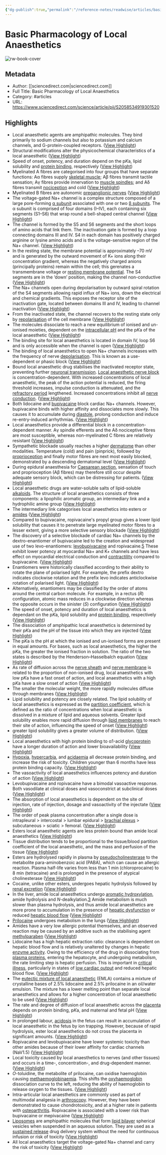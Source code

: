 ```yaml
---
{"dg-publish":true,"permalink":"/reference-notes/readwise/articles/basic-pharmacology-of-local-anaesthetics/"}
---
```


# Basic Pharmacology of Local Anaesthetics

![rw-book-cover](https://ars.els-cdn.com/content/image/1-s2.0-S2058534919X0013X-cov150h.gif)

## Metadata
- Author: [[sciencedirect.com\|sciencedirect.com]]
- Full Title: Basic Pharmacology of Local Anaesthetics
- Category: #articles
- URL: https://www.sciencedirect.com/science/article/pii/S2058534919301520

## Highlights
- Local anaesthetic agents are amphipathic molecules.
  They bind primarily to sodium channels but also to potassium and calcium channels, and G-protein-coupled receptors. ([View Highlight](https://read.readwise.io/read/01gwkp3m642dq4s3sqr47zzvks))
- Structural modifications alter the physicochemical characteristics of a local anaesthetic ([View Highlight](https://read.readwise.io/read/01gwkp3rhvk0zx73n7b4f287je))
- Speed of onset, potency, and duration depend on the p*K*a, lipid solubility and [protein binding](https://www.sciencedirect.com/topics/medicine-and-dentistry/protein-binding), respectively ([View Highlight](https://read.readwise.io/read/01gwkp30ee5xrhqbyx7v60t88q))
- Myelinated A fibres are categorised into four groups that have separate functions: Aα fibres supply [skeletal muscle](https://www.sciencedirect.com/topics/medicine-and-dentistry/skeletal-muscle); Aβ fibres transmit tactile sensation; Aγ fibres provide innervation to [muscle spindles](https://www.sciencedirect.com/topics/medicine-and-dentistry/muscle-spindle); and Aδ fibres transmit [nociception](https://www.sciencedirect.com/topics/medicine-and-dentistry/nociception) and cold ([View Highlight](https://read.readwise.io/read/01gwkp6qh15kqbc0ryhvy9xpx4))
- Myelinated B fibres are autonomic [preganglionic nerves](https://www.sciencedirect.com/topics/medicine-and-dentistry/preganglionic-nerve) ([View Highlight](https://read.readwise.io/read/01gwkp7mn84qhb0wpg3km8eaac))
- The voltage-gated Na+ channel is a complex structure composed of a large pore-forming [α subunit](https://www.sciencedirect.com/topics/medicine-and-dentistry/alpha-chain) associated with one or two [β subunits](https://www.sciencedirect.com/topics/medicine-and-dentistry/beta-chain). The α subunit is comprised of four domains (I–IV), each containing six segments (S1–S6) that wrap round a bell-shaped central channel ([View Highlight](https://read.readwise.io/read/01gwkpbx9nggt3dpyyhm34d7g7))
- The channel is formed by the S5 and S6 segments and the short loops of amino acids that link them. The inactivation gate is formed by a loop connecting domains III and IV. S4 in each domain has positively charged arginine or lysine amino acids and is the voltage-sensitive region of the Na+ channel. ([View Highlight](https://read.readwise.io/read/01gwkpevtwge16c37esegqt1km))
- In the resting state, the membrane potential is approximately –70 mV and is generated by the outward movement of K+ ions along their concentration gradient, whereas the negatively charged anions (principally proteins) remain within the cell; this gerenates a transmembrane voltage or [resting membrane potential](https://www.sciencedirect.com/topics/medicine-and-dentistry/membrane-steady-potential). The S4 segments are in the ‘down’ position, making the channel non-conductive ([View Highlight](https://read.readwise.io/read/01gwkpnp5pnnewyb6303rh5hfe))
- The Na+ channels open during depolarisation by outward spiral rotation of the S4 segments allowing rapid influx of Na+ ions, down the electrical and chemical gradients. This exposes the receptor site of the inactivation gate, located between domains III and IV, leading to channel inactivation ([View Highlight](https://read.readwise.io/read/01gwkpq6x5trsnq5xgsng159pw))
- From the inactivated state, the channel recovers to the resting state only by [repolarisation](https://www.sciencedirect.com/topics/medicine-and-dentistry/repolarization) of the cell membrane ([View Highlight](https://read.readwise.io/read/01gwkpqdahjw87sgzk6vrqzrbx))
- The molecules dissociate to reach a new equilibrium of ionised and un-ionised moieties, dependent on the [intracellular pH](https://www.sciencedirect.com/topics/medicine-and-dentistry/cell-ph) and the p*K*a of the local anaesthetic ([View Highlight](https://read.readwise.io/read/01gwkqmc2artn7d6k8pgvsf7fy))
- The binding site for local anaesthetics is located in domain IV, loop S6 and is only accessible when the channel is open ([View Highlight](https://read.readwise.io/read/01gwkqnbs0bftdcq106a9fcnyw))
- The binding of local anaesthetics to open Na+ channels increases with the frequency of nerve [depolarisation](https://www.sciencedirect.com/topics/medicine-and-dentistry/depolarization). This is known as a use-dependent or phasic block ([View Highlight](https://read.readwise.io/read/01gwkqnf4p16bcph6vkg1fc518))
- Bound local anaesthetic drug stabilises the inactivated receptor state, preventing further [neuronal transmission](https://www.sciencedirect.com/topics/medicine-and-dentistry/synaptic-transmission). [Local anaesthetic nerve block](https://www.sciencedirect.com/topics/medicine-and-dentistry/local-anesthetic-nerve-block) is concentration-dependent. With increased concentrations of local anaesthetic, the peak of the action potential is reduced, the firing threshold increases, impulse conduction is attenuated, and the [refractory period](https://www.sciencedirect.com/topics/medicine-and-dentistry/refractory-period) lengthened. Increased concentrations inhibit all [nerve conduction](https://www.sciencedirect.com/topics/medicine-and-dentistry/nerve-conduction). ([View Highlight](https://read.readwise.io/read/01gwkqrh54ry23qyqvgfvk6hkv))
- Both lidocaine and [bupivacaine](https://www.sciencedirect.com/topics/medicine-and-dentistry/bupivacaine) block cardiac Na+ channels. However, bupivacaine binds with higher affinity and dissociates more slowly. This causes it to accumulate during [diastole](https://www.sciencedirect.com/topics/medicine-and-dentistry/diastole), prolong conduction and induce re-entry-induced arrhythmias. ([View Highlight](https://read.readwise.io/read/01gwkqt4ckzf9afgwvn9tb9b7n))
- Local anaesthetics provide a differential block in a concentration-dependent manner. Aγ spindle efferents and the Aδ nociceptive fibres are most susceptible, whereas non-myelinated C fibres are relatively resistant ([View Highlight](https://read.readwise.io/read/01gwkqzqdm8f4e7c13g5zkgasd))
- Sympathetic blockade usually reaches a higher [dermatome](https://www.sciencedirect.com/topics/medicine-and-dentistry/dermatome) than other modalities. Temperature (cold) and pain (pinprick), followed by [proprioception](https://www.sciencedirect.com/topics/medicine-and-dentistry/proprioception) and finally motor fibres are next most easily blocked, demonstrated by a descending dermatomal level ([View Highlight](https://read.readwise.io/read/01gwkr06xvqhkd36k2tcrgbrhw))
- During epidural anaesthesia for [Caesarean section](https://www.sciencedirect.com/topics/medicine-and-dentistry/cesarean-section), sensation of touch and proprioception (Aβ fibres) may therefore still occur despite adequate sensory block, which can be distressing for patients. ([View Highlight](https://read.readwise.io/read/01gwkr0bxkytsksn7bxtvmsfme))
- Local anaesthetic drugs are water-soluble salts of lipid-soluble [alkaloids](https://www.sciencedirect.com/topics/medicine-and-dentistry/alkaloid). The structure of local anaesthetics consists of three components: a lipophilic aromatic group, an intermediary link and a hydrophilic amine group ([View Highlight](https://read.readwise.io/read/01gwks1sp5frkq6f79aj133pd5))
- The intermediary link categorises local anaesthetics into esters or [amides](https://www.sciencedirect.com/topics/medicine-and-dentistry/carboxamide) ([View Highlight](https://read.readwise.io/read/01gwks2kg51t7hg5j14a7da24n))
- Compared to bupivacaine, ropivacaine's propyl group gives a lower lipid solubility that causes it to penetrate large myelinated motor fibres to a lesser extent, giving a more selective sensory blockade ([View Highlight](https://read.readwise.io/read/01gwpvf8nmwebfbh4cv092qyhb))
- The discovery of a selective blockade of cardiac Na+ channels by the dextro-enantiomer of bupivacaine led to the creation and widespread use of two levo-enantiomers: [levobupivacaine](https://www.sciencedirect.com/topics/medicine-and-dentistry/levobupivacaine) and ropivacaine.[5](https://www.sciencedirect.com/science/article/pii/S2058534919301520#bib5) These exhibit lower potency at myocardial Na+ and K+ channels and have less effect on myocardial electrical conduction and [contractility](https://www.sciencedirect.com/topics/medicine-and-dentistry/muscle-contractility) compared to bupivacaine. ([View Highlight](https://read.readwise.io/read/01gwpvj39yx11x9hr0k54ejt2k))
- Enantiomers were historically classified according to their ability to rotate the plane of polarised light. For example, the prefix dextro indicates clockwise rotation and the prefix levo indicates anticlockwise rotation of polarised light. ([View Highlight](https://read.readwise.io/read/01gwpvnnv8kznycfq8zzmsq6ec))
- Alternatively, enantiomers may be classified by the order of atoms around the central carbon molecule. For example, in a rectus (*R*) configuration, atomic mass reduces in a clockwise direction whereas the opposite occurs in the sinister (*S*) configuration ([View Highlight](https://read.readwise.io/read/01gwpvp8rxd0b04897e3arh4q7))
- The speed of onset, potency and duration of local anaesthetics is dependant on the p*K*a, lipid solubility and [protein binding](https://www.sciencedirect.com/topics/medicine-and-dentistry/protein-binding), respectively ([View Highlight](https://read.readwise.io/read/01gwpvpmnj1059hhdhq4g4fg5t))
- The dissociation of amphipathic local anaesthetics is determined by their p*K*a and the pH of the tissue into which they are injected ([View Highlight](https://read.readwise.io/read/01gwpvr6zbrtfs2k9jq15qr3cv))
- The p*K*a is the pH at which the ionised and un-ionised forms are present in equal amounts. For bases, such as local anaesthetics, the higher the p*K*a, the greater the ionised fraction in solution. The ratio of the two states is described by the Henderson–Hasselbalch equation ([View Highlight](https://read.readwise.io/read/01gwpvrsjvjch9v51t7vz1dyx2))
- As rate of diffusion across the [nerve sheath](https://www.sciencedirect.com/topics/medicine-and-dentistry/nerve-sheath) and [nerve membrane](https://www.sciencedirect.com/topics/medicine-and-dentistry/nerve-membrane) is related to the proportion of non-ionised drug, local anaesthetics with low p*K*a have a fast onset of action, and local anaesthetics with a high p*K*a have a slow onset of action ([View Highlight](https://read.readwise.io/read/01gwpvt8fgxf83tkd7sr1r6seq))
- The smaller the molecular weight, the more rapidly molecules diffuse through membranes ([View Highlight](https://read.readwise.io/read/01gwpw83fd3az327s6191v61dp))
- Lipid solubility and potency are closely related. The lipid solubility of local anaesthetics is expressed as the [partition coefficient](https://www.sciencedirect.com/topics/medicine-and-dentistry/partition-coefficient), which is defined as the ratio of concentrations when local anaesthetic is dissolved in a mixture of lipid and aqueous solvents. Greater lipid solubility enables more rapid diffusion through [lipid membranes](https://www.sciencedirect.com/topics/medicine-and-dentistry/lipid-membrane) to reach their site of action, influencing the speed of onset ([View Highlight](https://read.readwise.io/read/01gwpwa4ek647brjkcvtvsse1a))
- greater lipid solubility gives a greater volume of distribution. ([View Highlight](https://read.readwise.io/read/01gwpwa9f93wdfy6ddy9333fed))
- Local anaesthetics with high protein binding to α1-acid [glycoprotein](https://www.sciencedirect.com/topics/medicine-and-dentistry/glycoprotein) have a longer duration of action and lower bioavailability ([View Highlight](https://read.readwise.io/read/01gwpwaze9bde3mj0xq4k2cx6n))
- [Hypoxia](https://www.sciencedirect.com/topics/medicine-and-dentistry/hypoxia), [hypercarbia](https://www.sciencedirect.com/topics/medicine-and-dentistry/hypercapnia), and [acidaemia](https://www.sciencedirect.com/topics/medicine-and-dentistry/organic-acidemia) all decrease protein binding, and increase the risk of toxicity. Children younger than 6 months have less protein binding capacity. ([View Highlight](https://read.readwise.io/read/01gwpwb5m0qrw6tzdwn5nnsky3))
- The vasoactivity of local anaesthetics influences potency and duration of action ([View Highlight](https://read.readwise.io/read/01gwpwe9w59chb7cpzkvazsk75))
- Levobupivacaine and ropivacaine have a bimodal vasoactive response. Both vasodilate at clinical doses and vasoconstrict at subclinical doses ([View Highlight](https://read.readwise.io/read/01gwpx0fsn84b5a506xkbw57k9))
- The absorption of local anaesthetics is dependent on the site of injection, rate of injection, dosage and vasoactivity of the injectate ([View Highlight](https://read.readwise.io/read/01gwpx5qmvyn6qr6gytmyk9afq))
- The order of peak plasma concentration after a single dose is intrapleural > intercostal > lumbar epidural > [brachial plexus](https://www.sciencedirect.com/topics/medicine-and-dentistry/brachial-plexus) > subcutaneous > sciatic > femoral. ([View Highlight](https://read.readwise.io/read/01gwpx5x2rhwwdsnmmadf5y42e))
- Esters local anaesthetic agents are less protein bound than amide local anaesthetics ([View Highlight](https://read.readwise.io/read/01gwpx6kkqvj6f5e3w6nw7jwqj))
- Tissue distribution tends to be proportional to the tissue/blood partition coefficient of the local anaesthetic, and the mass and perfusion of the tissue ([View Highlight](https://read.readwise.io/read/01gwpx6yz789x6851rxasgaf04))
- Esters are hydrolysed rapidly in plasma by [pseudocholinesterase](https://www.sciencedirect.com/topics/medicine-and-dentistry/cholinesterase) to the metabolite para-aminobenzoic acid (PABA), which can cause an allergic reaction. Plasma half-life varies from less than 1 min (chloroprocaine) to 8 min (tetracaine) and is prolonged in the presence of atypical cholinesterase ([View Highlight](https://read.readwise.io/read/01gwpx89dawb38dztztsw5ahcf))
- Cocaine, unlike other esters, undergoes hepatic hydrolysis followed by [renal excretion](https://www.sciencedirect.com/topics/medicine-and-dentistry/urinary-excretion) ([View Highlight](https://read.readwise.io/read/01gwpx8f84t69ps2rg9t8gef8j))
- In the liver, amide local anaesthetics undergo [aromatic hydroxylation](https://www.sciencedirect.com/topics/medicine-and-dentistry/hydroxylation), amide hydrolysis and *N*-dealkylation.[3](https://www.sciencedirect.com/science/article/pii/S2058534919301520#bib3) Amide metabolism is much slower than plasma hydrolysis, and thus amide local anaesthetics are more prone to accumulation in the presence of [hepatic dysfunction](https://www.sciencedirect.com/topics/medicine-and-dentistry/liver-dysfunction) or reduced [hepatic blood flow](https://www.sciencedirect.com/topics/medicine-and-dentistry/liver-blood-flow) ([View Highlight](https://read.readwise.io/read/01gwpxcf3zyxb6y6xhy5hjmmef))
- [Prilocaine](https://www.sciencedirect.com/topics/medicine-and-dentistry/prilocaine) undergoes metabolism in the lungs ([View Highlight](https://read.readwise.io/read/01gwpxeabd2bzs328gxt0pfkbh))
- Amides have a very low allergic potential themselves, and an observed reaction may be caused by an additive such as the stabilising agent [methylparaben](https://www.sciencedirect.com/topics/medicine-and-dentistry/methyl-paraben) ([View Highlight](https://read.readwise.io/read/01gwpxem3z3n3cfd4m1t0pcy9v))
- Lidocaine has a high hepatic extraction ratio: clearance is dependent on hepatic blood flow and is relatively unaltered by changes in hepatic [enzyme activity](https://www.sciencedirect.com/topics/medicine-and-dentistry/enzyme-activity). Owing to the efficiency of the drug in dissociating from [plasma proteins](https://www.sciencedirect.com/topics/medicine-and-dentistry/blood-proteins), entering the hepatocyte, and undergoing metabolism, the rate limiting step is hepatic perfusion. This is important in [critical illness](https://www.sciencedirect.com/topics/medicine-and-dentistry/critical-illness), particularly in states of [low cardiac output](https://www.sciencedirect.com/topics/medicine-and-dentistry/forward-heart-failure) and reduced hepatic blood flow. ([View Highlight](https://read.readwise.io/read/01gwpxh0z8k35bmjm3wr27a6h5))
- The [eutectic mixture of local anaesthetic](https://www.sciencedirect.com/topics/medicine-and-dentistry/lidocaine-prilocaine) (EMLA) contains a mixture of crystalline bases of 2.5% lidocaine and 2.5% prilocaine in an oil/water emulsion. The mixture has a lower melting point than separate local anaesthetics and allows for a higher concentration of local anaesthetic to be used ([View Highlight](https://read.readwise.io/read/01gwpxrmf7wv8qjf17ez8b8s3f))
- The rate and degree of diffusion of local anaesthetic across the [placenta](https://www.sciencedirect.com/topics/medicine-and-dentistry/placenta) depends on protein binding, p*K*a, and maternal and fetal pH ([View Highlight](https://read.readwise.io/read/01gwpy1kxq46kjerk7xtrjxc2y))
- In prolonged labour, [acidosis](https://www.sciencedirect.com/topics/medicine-and-dentistry/acidosis) in the fetus can result in accumulation of local anaesthetic in the fetus by ion trapping. However, because of rapid hydrolysis, ester local anaesthetics do not cross the placenta in significant amounts. ([View Highlight](https://read.readwise.io/read/01gwpy3arpj0xm0rxycvvewa4y))
- Ropivacaine and levobupivacaine have lower systemic toxicity than other amides because of their lower affinity for cardiac channels (NaV1.5) ([View Highlight](https://read.readwise.io/read/01gwpy4s7x12apk3t0jjea355h))
- Local toxicity caused by local anaesthetics to nerves (and other tissues) and occurs in a time-, concentration-, and drug-dependent manner. ([View Highlight](https://read.readwise.io/read/01gwpy5wksmy21ft3f1g73qx45))
- *O*-toluidine, the metabolite of prilocaine, can oxidise haemoglobin causing [methaemoglobinaemia](https://www.sciencedirect.com/topics/medicine-and-dentistry/methemoglobinemia). This shifts the [oxyhaemoglobin](https://www.sciencedirect.com/topics/medicine-and-dentistry/oxyhemoglobin) dissociation curve to the left, reducing the ability of haemoglobin to release oxygen to the tissues. ([View Highlight](https://read.readwise.io/read/01gwpy8ghvz8tr6rcazccz6ckt))
- Intra-articular local anaesthetics are commonly used as part of multimodal analgesia in [arthroscopy](https://www.sciencedirect.com/topics/medicine-and-dentistry/arthroscopy). However, they have been demonstrated to cause chondrotoxicity, and at a higher rate in patients with [osteoarthritis](https://www.sciencedirect.com/topics/medicine-and-dentistry/osteoarthritis). Ropivacaine is associated with a lower risk than bupivacaine or mepivacaine ([View Highlight](https://read.readwise.io/read/01gwpy92qf2ywmxtpz1bdjvvff))
- [Liposomes](https://www.sciencedirect.com/topics/medicine-and-dentistry/liposome) are amphipathic molecules that form [lipid bilayer](https://www.sciencedirect.com/topics/medicine-and-dentistry/lipid-bilayer) spherical vesicles when suspended in an aqueous solution. They are used as a [sustained release](https://www.sciencedirect.com/topics/medicine-and-dentistry/sustained-drug-release) drug delivery system without the need for continuous infusion or risk of toxicity ([View Highlight](https://read.readwise.io/read/01gwpycfc9dh2m9qx1gwr73dgn))
- All local anaesthetics target the voltage-gated Na+ channel and carry the risk of toxicity ([View Highlight](https://read.readwise.io/read/01gwpyfsgznknghxq4k0zmb1k3))
